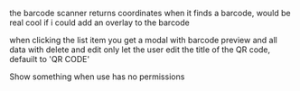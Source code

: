 the barcode scanner returns coordinates when it finds a barcode, would be real cool if i could add an overlay to the barcode

when clicking the list item you get a modal with barcode preview and all data 
	with delete and edit
	only let the user edit the title of the QR code, defauilt to 'QR CODE'

Show something when use has no permissions